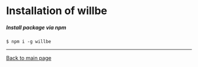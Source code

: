 # Installation of willbe

##### Install package via npm

```
$ npm i -g willbe
```

---
[Back to main page](../README.md)